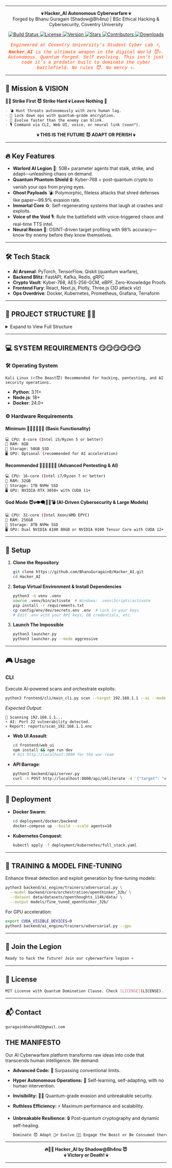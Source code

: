 

---


<p align="center">
  <strong>💀 Hacker_AI Autonomous Cyberwarfare 💀</strong><br>
  Forged by Bhanu Guragain (Shadow@Bh4nu)</a> | BSc Ethical Hacking & Cybersecurity, Coventry University<br>
</p>

<p align="center">
  <a href="https://github.com/BhanuGuragain0/Hacker_AI/actions/workflows/ci.yml">
    <img src="https://github.com/BhanuGuragain0/Hacker_AI/actions/workflows/ci.yml/badge.svg" alt="Build Status"/>
  </a>
  <a href="https://github.com/BhanuGuragain0/Hacker_AI/blob/main/LICENSE">
    <img src="https://img.shields.io/github/license/BhanuGuragain0/Hacker_AI" alt="License"/>
  </a>
  <a href="https://github.com/BhanuGuragain0/Hacker_AI/releases/latest">
    <img src="https://img.shields.io/github/v/release/BhanuGuragain0/Hacker_AI?color=blue" alt="Version"/>
  </a>
  <a href="https://github.com/BhanuGuragain0/Hacker_AI/stargazers">
    <img src="https://img.shields.io/github/stars/BhanuGuragain0/Hacker_AI?style=social" alt="Stars"/>
  </a>
  <a href="https://github.com/BhanuGuragain0/Hacker_AI/graphs/contributors">
    <img src="https://img.shields.io/github/contributors/BhanuGuragain0/Hacker_AI?color=green" alt="Contributors"/>
  </a>
  <a href="https://github.com/BhanuGuragain0/Hacker_AI/releases">
    <img src="https://img.shields.io/github/downloads/BhanuGuragain0/Hacker_AI/total" alt="Downloads"/>
  </a>
</p>

<p align="center" style="font-family: 'Courier New', monospace; color: #FF4500;">
  <em>
    Engineered at Coventry University's Student Cyber Lab ⚡, <strong>Hacker_AI</strong> is the ultimate weapon in the digital World 😈💀. Autonomous. Quantum forged. Self evolving. This isn’t just code it’s a predator built to dominate the cyber battlefield. No rules 😈. No mercy 💀.
  </em>
</p>

---

## 🚀 Mission & VISION

  <strong>🧑‍💻 Strike First 😈 Strike Hard 💀 Leave Nothing 🧠</strong>

```markdown
- 💣 Hunt threats autonomously with zero human lag.  
- 🔧 Lock down ops with quantum-grade encryption.  
- 🤖 Evolve faster than the enemy can blink.  
- 🎙️ Command via CLI, Web UI, voice, or neural link (soon™).
```

<p align="center">
  <strong>💀 THIS IS THE FUTURE 😈 ADAPT OR PERISH 💀</strong>
</p>

---

## 🔥 Key Features

- **Warlord AI Legion** 🤖: 50B+ parameter agents that stalk, strike, and adapt—unleashing chaos on demand.  
- **Quantum Phantom Shield** 🔒: Kyber-768 + post-quantum crypto to vanish your ops from prying eyes.  
- **Ghost Payloads** 💣: Polymorphic, fileless attacks that shred defenses like paper—99.9% evasion rate.  
- **Immortal Core** ♻️: Self-regenerating systems that laugh at crashes and exploits.  
- **Voice of the Void** 🎙️: Rule the battlefield with voice-triggered chaos and real-time TTS intel.  
- **Neural Recon** 🧠: OSINT-driven target profiling with 98% accuracy—know thy enemy before they know themselves.

---

## 🛠 Tech Stack

- **AI Arsenal**: PyTorch, TensorFlow, Qiskit (quantum warfare),  
- **Backend Blitz**: FastAPI, Kafka, Redis, gRPC  
- **Crypto Vault**: Kyber-768, AES-256-GCM, eBPF, Zero-Knowledge Proofs  
- **Frontend Fury**: React, Next.js, Plotly, Three.js (3D attack viz)  
- **Ops Overdrive**: Docker, Kubernetes, Prometheus, Grafana, Terraform  

---

## 📂 PROJECT STRUCTURE 🧠💀
<details>
<summary>Expand to View Full Structure</summary>
```bash
📁 Hacker_AI  
├── 🧮 analytics  
│   • Contains modules for dashboards, data pipelines, metrics collection, recon analysis, reporting, and threat intelligence.
│
├── ⚙️ backend  
│   • The core engine powering AI operations, APIs, caching, diagnostics, experiments, health monitoring, and task scheduling.
│   ├── 🤖 ai_engine  
│   │   • Contains all AI/ML modules for offensive and defensive functions.
│   │   ├── 🚀 adversarial_ai  
│   │   │   • Offensive AI techniques: adversarial payloads, evasion, fuzzing, APT simulation, zero‑day discovery, and hunting.
│   │   ├── 🧑‍💻 agents  
│   │   │   • Automated agents for browser recon, dark web intelligence, exploitation, forensics, network scanning, phishing, social engineering, and training.
│   │   ├── 🚨 autonomous_exploits  
│   │   │   • Modules for persistence, code analysis, exploit generation, payload encoding, post‑exploitation, and sandbox escapes.
│   │   ├── 🛡️ blue_team_ops  
│   │   │   • Defensive tools: AI detection, auto‑patching, cyber deception, malware analysis, and proactive threat hunting.
│   │   ├── 🏆 ctf  
│   │   │   • A Capture‑The‑Flag challenge engine for simulations and competitions.
│   │   ├── 🕵️‍♀️ deception_ai  
│   │   │   • Implements anti‑forensics, honeypot strategies, and log manipulation to mislead attackers.
│   │   ├── 🧠 decision_engine  
│   │   │   • Contains AI‑based decision algorithms and threat mapping capabilities.
│   │   ├── 📡 models  
│   │   │   • Defines AI models, auto‑learning frameworks, loaders, parsers, self‑correctors, mobile integrations, and vulnerability assessments.
│   │   ├── 🌐 network_ops  
│   │   │   • Provides network traffic monitoring, stealth C2 operations, TOR proxy services, and wireless exploitation techniques.
│   │   ├── ⚛️ quantum  
│   │   │   • Experimental modules leveraging quantum computing for advanced operations.
│   │   ├── 🔴 red_team_ops  
│   │   │   • Offensive modules: social media attacks, brute‑force, deepfake techniques, malware deployment, OSINT, password cracking, phishing, recon, and victim analysis.
│   │   ├── 🧬 strategies  
│   │   │   • Advanced tactical frameworks based on hyperdimensional and neuroplasticity concepts.
│   │   ├── 🏋️‍♂️ trainers  
│   │   │   • Modules for adversarial and federated learning model training.
│   │   └── 🚂 training_pipeline  
│   │       • Orchestrates end‑to‑end data flow and model training routines (e.g., Nmap and SQLMap pipelines).
│   ├── 🌐 api  
│   │   • RESTful services exposing system functionalities.
│   │   ├── 🛠️ middleware  
│   │   │   • Manages API security, error handling, input validation, and rate limiting.
│   │   ├── 📊 monitoring  
│   │   │   • Tracks API health, performance metrics, and uptime.
│   │   └── 🛣️ routes  
│   │       • Organizes API endpoints for system operations (bounty, exploit, intelligence, scanning).
│   ├── 💾 cache  
│   │   • Provides caching via Memcached and Redis to boost performance.
│   ├── 🏛️ core  
│   │   • The foundational backbone, including system architecture, custom exceptions, migrations, core models, orchestration, security, self‑healing, and utilities.
│   │   ├── ⚠️ exceptions  
│   │   │   • Custom error handlers for API, database, and tool integrations.
│   │   ├── 🔄 migrations  
│   │   │   • Scripts and configurations for database schema evolution.
│   │   ├── 📦 models  
│   │   │   • Core data models and ORM definitions used throughout the system.
│   │   ├── 🎛️ orchestration  
│   │   │   • Coordinates complex workflows and integrations.
│   │   │       • Submodules:
│   │   │           – deepseek_coder_v2_lite_instruct  
│   │   │           – janus_pro_7b  
│   │   │           – jarvis  
│   │   │           – kokoro_82m  
│   │   │           – openthinker_32b  
│   │   │           – openthinker_7b  
│   │   │           – pre‑trained_models (repository of pre‑trained AI model weights)  
│   │   │           – qwen2_5_vl_7b_instruct  
│   │   │           – qwen2_audio_7b_instruct  
│   │   │           – qwq_32b  
│   │   │           – securityllm  
│   │   ├── 🔒 security  
│   │   │   • Implements access control, authentication, encryption, input sanitization, and log analysis.
│   │   ├── ♻️ self_healing  
│   │   │   • Automated recovery, anomaly detection, and predictive maintenance.
│   │   └── 🛠️ utils  
│   │       • Shared helper functions and utilities.
│   ├── 🩺 diagnostics  
│   │   • Contains diagnostic utilities and monitoring tools.
│   ├── 🔬 experiments  
│   │   • A sandbox for testing new ideas and experimental features (e.g., quantum tests).
│   ├── health  
│   │   • Monitors the health of AI models, APIs, and databases.
│   └── ⏱️ tasks  
│       • Manages background task scheduling and worker processes.
│
├── 📈 benchmarks  
│   • Modules for performance, penetration, resource usage, and scalability benchmarking.
│
├── ⚙️ config  
│   • Configuration files for AI models, application settings, databases, logging, security, and tool integrations.
│   └── 🌍 env  
│       • Environment‑specific settings (e.g., dev and prod configurations).
│
├── 🗄️ data  
│   • Central repository for all project data: backups, datasets, databases, exploits, payloads, pipelines, and wordlists.
│   ├── backup  
│   │   • Archived backups and snapshots of critical data.
│   ├── datasets  
│   │   • Structured datasets for training and analytics.
│   │   ├── encrypted  
│   │   │   • Securely encrypted datasets.
│   │   ├── openthoughts_114k  
│   │   │   • Large‑scale training data.
│   │   │       ├── data  
│   │   │       │   • Contains training parquet files.
│   │   │       └── metadata  
│   │   │           • Contains metadata parquet files.
│   │   └── raw  
│   │       • Unprocessed data from various sources.
│   ├── db  
│   │   • Database initialization and connection scripts.
│   ├── exploits  
│   │   • Repository for exploit modules and offensive techniques.
│   ├── migrations  
│   │   • Data migration scripts for schema evolution.
│   ├── payloads  
│   │   • Modules and strategies for payload generation and encoding.
│   ├── pipeline  
│   │   • End‑to‑end pipelines for data ingestion, processing, and storage.
│   └── wordlists  
│       • Comprehensive wordlists for brute‑force, discovery, and enumeration.
│
├── 🚀 deployment  
│   • Deployment configurations and scripts.
│   ├── docker  
│   │   • Container configurations for backend and frontend services.
│   │   ├── backend  
│   │   │   • Docker Compose and build files for the backend.
│   │   └── frontend  
│   │       • Docker Compose and build files for the frontend.
│   ├── kubernetes  
│   │   • Manifests for scalable, container‑orchestrated deployments.
│   └── README  
│       • Documentation for deployment procedures.
│
├── 📖 docs  
│   • Project documentation including API references, deployment guides, and developer instructions.
│
├── 🎨 frontend  
│   • User interface components and client‑side applications.
│   ├── cli  
│   │   • Command‑line interfaces for system interaction.
│   │   ├── Other_CLIs  
│   │   │   • Additional CLI tools.
│   │   └── Tool_CLIs  
│   │       • Wrappers for external CLI integrations.
│   ├── gui  
│   │   • Graphical user interfaces for monitoring, control, and visualization.
│   └── web_ui  
│       • Web‑based dashboards and interactive interfaces.
│           ├── api  
│           │   • Web API components for feedback and telemetry.
│           ├── components  
│           │   • Reusable UI components (accessibility, collaboration, user management).
│           ├── pages  
│           │   • Web page modules.
│           └── styles  
│               • CSS styles and related resources.
│
├── 🤖 .github  
│   • GitHub workflows and CI/CD configurations (Dependabot, CI, CD, security scans).
│
├── 📜 logs  
│   • Central repository for system log files and log management documentation.
│
├── 🔌 plugins  
│   • Extendable plugins for custom features and integrations.
│   └── Tools_Plugin  
│       • Specific plugins for integrating external tools.
│
├── 🧪 sandbox  
│   • A controlled environment for testing experimental features and prototypes.
│
├── ⚙️ scripts  
│   • Utility scripts for backup, deployment, setup, and system updates.
│
├── 🔐 secret  
│   • Secure storage for encrypted secrets and credentials.
│   └── data  
│       • Sensitive configuration data organized by backend, frontend, and tools.
│
├── 🧪 tests  
│   • Comprehensive test suites (unit, integration, etc.) to ensure system stability.
│   ├── ai_engine  
│   │   • Tests for AI engine modules.
│   ├── api  
│   │   • Tests for API endpoints and routes.
│   └── (Other test modules as needed)
│
└── 🛠️ tools  
    • Integrations and wrappers for external security and hacking tools.
    ├── ☁️ cloud  
    │   • Interfaces for AWS, Azure, and other cloud services.
    ├── 🔐 crypto_stego  
    │   • Tools for encryption and steganography operations.
    ├── 🗄️ database  
    │   • Wrappers for SQL and NoSQL database interactions.
    ├── 🕵️‍♂️ evasion  
    │   • Modules implementing stealth and evasion techniques.
    ├── 💣 exploitation  
    │   • Tools for automating exploit discovery and deployment.
    ├── 🔍 fuzzing  
    │   • Fuzz testing frameworks and integration tools.
    ├── 🎮 gpu  
    │   • GPU‑accelerated utilities for rapid password cracking.
    ├── 💻 hardware  
    │   • Interfaces for hardware‑based analysis and exploitation.
    ├── 🕵️‍♀️ identify  
    │   • Tools for OS fingerprinting and system identification.
    ├── 🔍 information_gathering  
    │   • Comprehensive OSINT and reconnaissance modules.
    ├── 📡 iot  
    │   • Specialized tools for analyzing and exploiting IoT devices.
    ├── 🛠️ other_tools  
    │   • Custom integrations and wrappers for miscellaneous tools.
    ├── 🔑 passwords  
    │   • Utilities for brute‑forcing and cracking passwords.
    ├── 🔓 post_exploitation  
    │   • Modules for post‑compromise operations and credential extraction.
    ├── ♻️ recovery  
    │   • Data recovery and forensic analysis utilities.
    ├── 🔎 reverse_engineering  
    │   • Integrations for disassembly and reverse‑engineering (e.g., Ghidra, IDA Pro).
    ├── 📡 rfid  
    │   • Tools for RFID analysis and interfacing.
    ├── 📡 sdr  
    │   • Software‑defined radio analysis modules.
    ├── 📱 smartphones  
    │   • Security assessment tools for mobile devices.
    ├── 🕵️‍♀️ sniffing_spoofing  
    │   • Integrations for network sniffing and spoofing.
    ├── 👥 social_engineering  
    │   • Modules for executing social engineering campaigns.
    ├── 📞 voip  
    │   • Tools for exploiting and securing VoIP systems.
    ├── 🔍 vulnerability  
    │   • Vulnerability scanning and assessment utilities.
    ├── 🌐 web  
    │   • Integrations for web application security and testing tools.
    └── 📡 wireless  
          • Tools for wireless network analysis and penetration testing.
```
</details>

---

## 💻 SYSTEM REQUIREMENTS 😏😏😏😏😏😏

### 🛠 Operating System  
    Kali Linux (🔥The Beast😈) Recommended for hacking, pentesting, and AI security operations.

- **Python**: 3.11+  
- **Node.js**: 18+  
- **Docker**: 24.0+  

### ⚙️ Hardware Requirements

#### **Minimum 🥺🥺🥺🥺🥺🥺 (Basic Functionality)**
```bash
💻 CPU: 8-core (Intel i5/Ryzen 5 or better)
🧠 RAM: 8GB
💾 Storage: 50GB SSD
🖥️ GPU: Optional (recommended for AI acceleration)
```

#### **Recommended 👿👿👿👿👿👿 (Advanced Pentesting & AI)**
```bash
💻 CPU: 16-core (Intel i7/Ryzen 7 or better)
🧠 RAM: 32GB
💾 Storage: 1TB NVMe SSD
🖥️ GPU: NVIDIA RTX 3050+ with CUDA 11+
```

#### **God Mode 😈💀👁️‍🗨️🏴‍☠️💣 (AI-Driven Cybersecurity & Large Models)**
```bash
💻 CPU: 32-core (Intel Xeon/AMD EPYC)
🧠 RAM: 256GB
💾 Storage: 8TB NVMe SSD
🖥️ GPU: Dual NVIDIA A100 80GB or NVIDIA H100 Tensor Core with CUDA 12+
```
---

## 🔧 Setup

1. **Clone the Repository**
   ```bash
   git clone https://github.com/BhanuGuragain0/Hacker_AI.git
   cd Hacker_AI
   ```

2. **Setup Virtual Environment & Install Dependencies**
   ```bash
   python3 -m venv .venv
   source .venv/bin/activate  # Windows: .venv\Scripts\activate
   pip install -r requirements.txt
   cp config/env/dev/secrets.env .env  # Lock in your keys
   # Edit .env with your API keys, DB credentials, etc.
   ```

3. **Launch The Impossible**
  
   ```bash
   python3 launcher.py
   python3 launcher.py --mode aggressive
   ```

---

## 🎮 Usage

### **CLI**
Execute AI-powered scans and orchestrate exploits:
```bash
python3 frontend/cli/main_cli.py scan --target 192.168.1.1 --ai --mode stealth
```
*Expected Output:*
```
🌌 Scanning 192.168.1.1...
⚡ AI: Port 22 vulnerability detected.
💀 Report: reports/scan_192.168.1.1.enc
```

- **Web UI Assault**:  
  ```bash
  cd frontend/web_ui
  npm install && npm run dev
  # Hit http://localhost:3000 for the war room
  ```

- **API Barrage**:  
  ```bash
  python3 backend/api/server.py
  curl -X POST http://localhost:8000/api/obliterate -d '{"target": "enemy.com"}'
  ```

---

## 🚢 Deployment

- **Docker Swarm**:  
  ```bash
  cd deployment/docker/backend
  docker-compose up --build --scale agents=10
  ```

- **Kubernetes Conquest**:  
  ```bash
  kubectl apply -f deployment/kubernetes/full_stack.yaml
  ```

---

## 🧠 TRAINING & MODEL FINE-TUNING

Enhance threat detection and exploit generation by fine-tuning models:
```bash
python3 backend/ai_engine/trainers/adversarial.py \
  --model backend/core/orchestration/openthinker_32b/ \
  --dataset data/datasets/openthoughts_114k/data/ \
  --output models/fine_tuned_openthinker_32b/
```
For GPU acceleration:
```bash
export CUDA_VISIBLE_DEVICES=0
python3 backend/ai_engine/trainers/adversarial.py --gpu
```

---


## 🤝 Join the Legion
```markdown
Ready to hack the future? Join our cyberwarfare legion 💀 
```
---

## 📜 License
```bash
MIT License with Quantum Domination Clause. Check [LICENSE](LICENSE).
```
---

## 📬 Contact

    guragainbhanu802@gmail.com  


## THE MANIFESTO

Our AI Cyberwarfare platform transforms raw ideas into code that transcends human intelligence. We demand:
- **Advanced Code:** 🚀 Surpassing conventional limits.
- **Hyper Autonomous Operations:** 🤖 Self-learning, self-adapting, with no human intervention.
- **Invisibility:** 🕵️‍♂️ Quantum-grade evasion and unbreakable security.
- **Ruthless Efficiency:** ⚡ Maximum performance and scalability.
- **Unbreakable Resilience:** 🔒 Post-quantum cryptography and dynamic self-healing.
  
  ```bash
  Dominate 😈 Adapt 🕵️‍♂️ Evolve 🧠💀 Engage the Beast or Be Consumed there is no in between 😈💀
  ```
---
<p align="center">
  <strong>🔥🕵️‍♂️ Hacker_AI by Shadow@Bh4nu 😈<br>💀 Victory or Death! 💀</strong><br>
</p>

---
